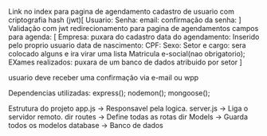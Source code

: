 Link no index para pagina de agendamento
cadastro de usuario com criptografia hash (jwt)[
    Usuario:
    Senha:
    email: 
    confirmação da senha:
    ]
Validação com jwt
redirecionamento para pagina de agendamentos 
campos para agenda: [
    Empresa: puxara do cadastro
    data do agendamento: Inserido pelo proprio usuario
    data de nascimento: 
    CPF: 
    Sexo: 
    Setor e cargo: sera colocado alguns e ira virar uma lista 
    Matricula e-social(nao obrigatorio); 
    EXames realizados: puxara de um banco de dados atribuido por setor
]

usuario deve receber uma confirmação via e-mail ou wpp 


Dependencias utilizadas: 
express(); 
nodemon();
mongoose();


Estrutura do projeto 
app.js -> Responsavel pela logica. 
server.js -> Liga o servidor remoto.
dir routes -> Define todas as rotas 
dir Models -> Guarda todos os modelos 
database -> Banco de dados 

